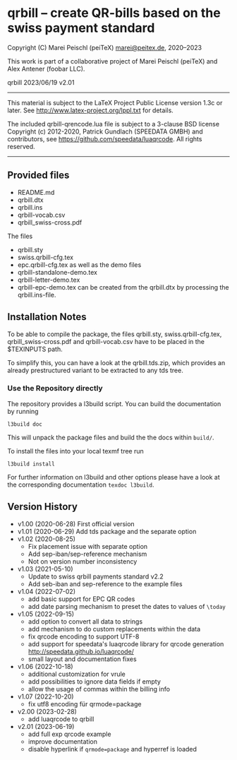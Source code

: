 # qrbill – create QR-bills based on the swiss payment standard

Copyright (C) Marei Peischl (peiTeX)  <marei@peitex.de>, 2020–2023

This work is part of a collaborative project of Marei Peischl (peiTeX) and Alex Antener (foobar LLC).

qrbill 2023/06/19 v2.01

***************************************************************************

 This material is subject to the LaTeX Project Public License version 1.3c
 or later. See http://www.latex-project.org/lppl.txt for details.

 The included qrbill-qrencode.lua file is subject to a 3-clause BSD license
 Copyright (c) 2012-2020, Patrick Gundlach (SPEEDATA GMBH) and contributors,
 see https://github.com/speedata/luaqrcode. All rights reserved.

***************************************************************************

## Provided files

* README.md
* qrbill.dtx
* qrbill.ins
* qrbill-vocab.csv
* qrbill_swiss-cross.pdf

The files
* qrbill.sty
* swiss.qrbill-cfg.tex
* epc.qrbill-cfg.tex
as well as the demo files
* qrbill-standalone-demo.tex
* qrbill-letter-demo.tex
* qrbill-epc-demo.tex
can be created from the qrbill.dtx by processing the qrbill.ins-file.

## Installation Notes

To be able to compile the package, the files
qrbill.sty, swiss.qrbill-cfg.tex, qrbill_swiss-cross.pdf and qrbill-vocab.csv
have to be placed in the $TEXINPUTS path.

To simplify this, you can have a look at the qrbill.tds.zip, which provides an already prestructured variant to be extracted to any tds tree.

### Use the Repository directly

The repository provides a l3build script. You can build the documentation by running

```
l3build doc
```
This will unpack the package files and build the the docs within `build/`.

To install the files into your local texmf tree run
```
l3build install
```

For further information on l3build and other options please have a look at the corresponding documentation `texdoc l3build`.

## Version History

 * v1.00 (2020-06-28) First official version
 * v1.01 (2020-06-29) Add tds package and the separate option
 * v1.02 (2020-08-25)
   - Fix placement issue with separate option
   - Add sep-iban/sep-reference mechanism
   - Not on version number inconsistency
 * v1.03 (2021-05-10)
   - Update to swiss qrbill payments standard v2.2
   - Add seb-iban and sep-reference to the example files
 * v1.04 (2022-07-02)
   - add basic support for EPC QR codes
   - add date parsing mechanism to preset the dates to values of `\today`
 * v1.05 (2022-09-15)
   - add option to convert all data to strings
   - add mechanism to do custom replacements within the data
   - fix qrcode encoding to support UTF-8
   - add support for speedata's luaqrcode library for qrcode generation http://speedata.github.io/luaqrcode/
   - small layout and documentation fixes
 * v1.06 (2022-10-18)
   - additional customization for vrule
   - add possibilities to ignore data fields if empty
   - allow the usage of commas within the billing info
 * v1.07 (2022-10-20)
   - fix utf8 encoding für qrmode=package
 * v2.00 (2023-02-28)
   - add luaqrcode to qrbill
 * v2.01 (2023-06-19)
   - add full exp qrcode example
   - improve documentation
   - disable hyperlink if `qrmode=package` and hyperref is loaded